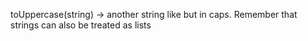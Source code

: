 toUppercase(string) -> another string like but in caps. Remember that strings can also be treated as lists